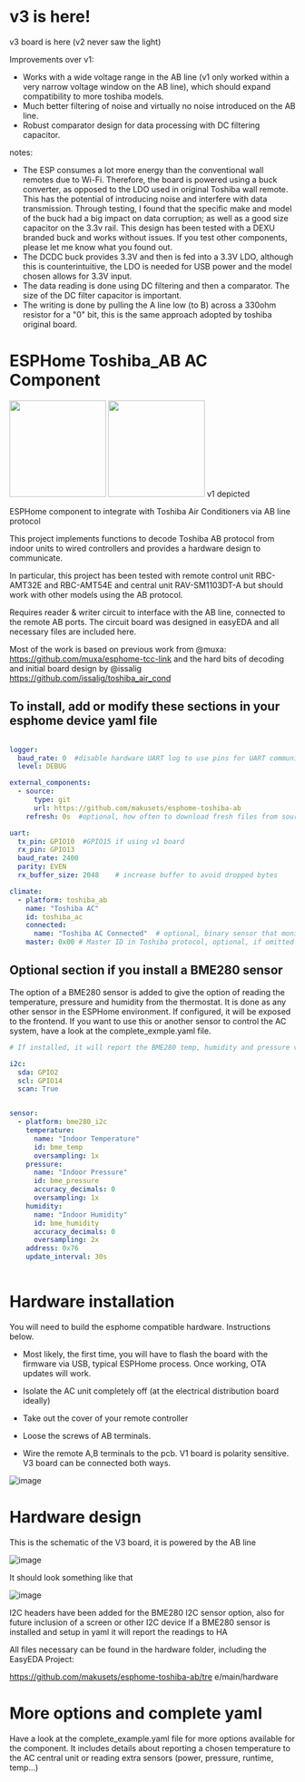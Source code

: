 # v3 is here!
v3 board is here (v2 never saw the light)

Improvements over v1:
- Works with a wide voltage range in the AB line (v1 only worked within a very narrow voltage window on the AB line), which should expand compatibility to more toshiba models.
- Much better filtering of noise and virtually no noise introduced on the AB line.
- Robust comparator design for data processing with DC filtering capacitor.

notes:

- The ESP consumes a lot more energy than the conventional wall remotes due to Wi-Fi. Therefore, the board is powered using a buck converter, as opposed to the LDO used in original Toshiba wall remote. This has the potential of introducing noise and interfere with data transmission. Through testing, I found that the specific make and model of the buck had a big impact on data corruption; as well as a good size capacitor on the 3.3v rail. This design has been tested with a DEXU branded buck and works without issues. If you test other components, please let me know what you found out.
- The DCDC buck provides 3.3V and then is fed into a 3.3V LDO, although this is counterintuitive, the LDO is needed for USB power and the model chosen allows for 3.3V input. 
- The data reading is done using DC filtering and then a comparator. The size of the DC filter capacitor is important. 
- The writing is done by pulling the A line low (to B) across a 330ohm resistor for a "0" bit, this is the same approach adopted by toshiba original board.


# ESPHome Toshiba_AB AC Component

<img src="hardware/v1/Final.jpg" width="170">    <img src="hardware/v1/Final2.jpg" width="170"> v1 depicted



ESPHome component to integrate with Toshiba Air Conditioners via AB line protocol


This project implements functions to decode Toshiba AB protocol from indoor units to wired controllers and provides a hardware design to communicate.

In particular, this project has been tested with remote control unit RBC-AMT32E and RBC-AMT54E and central unit RAV-SM1103DT-A but should work with other models using the AB protocol.


Requires reader & writer circuit to interface with the AB line, connected to the remote AB ports. 
The circuit board was designed in easyEDA and all necessary files are included here.

Most of the work is based on previous work from @muxa: https://github.com/muxa/esphome-tcc-link
and the hard bits of decoding and initial board design by @issalig https://github.com/issalig/toshiba_air_cond


## To install, add or modify these sections in your esphome device yaml file

```yaml

logger:
  baud_rate: 0  #disable hardware UART log to use pins for UART communication with the AC unit 
  level: DEBUG

external_components:
  - source:
      type: git
      url: https://github.com/makusets/esphome-toshiba-ab
    refresh: 0s  #optional, how often to download fresh files from source, defaults to 1 day, use 0 to force updates 

uart:
  tx_pin: GPIO10  #GPIO15 if using v1 board
  rx_pin: GPIO13
  baud_rate: 2400
  parity: EVEN
  rx_buffer_size: 2048    # increase buffer to avoid dropped bytes

climate:
  - platform: toshiba_ab
    name: "Toshiba AC"
    id: toshiba_ac
    connected:
      name: "Toshiba AC Connected"  # optional, binary sensor that monitors link with AC
    master: 0x00 # Master ID in Toshiba protocol, optional, if omitted will go into autodetect
```

## Optional section if you install a BME280 sensor

The option of a BME280 sensor is added to give the option of reading the temperature, pressure and humidity from the thermostat. It is done as any other sensor in the ESPHome environment. If configured, it will be exposed to the frontend. If you want to use this or another sensor to control the AC system, have a look at the complete_exmple.yaml file. 

```yaml
# If installed, it will report the BME280 temp, humidity and pressure values

i2c:
  sda: GPIO2
  scl: GPIO14
  scan: True


sensor:
  - platform: bme280_i2c
    temperature:
      name: "Indoor Temperature"
      id: bme_temp
      oversampling: 1x
    pressure:
      name: "Indoor Pressure"
      id: bme_pressure
      accuracy_decimals: 0
      oversampling: 1x
    humidity:
      name: "Indoor Humidity"
      id: bme_humidity
      accuracy_decimals: 0
      oversampling: 2x
    address: 0x76
    update_interval: 30s
    
```

# Hardware installation

You will need to build the esphome compatible hardware. Instructions below.

- Most likely, the first time, you will have to flash the board with the firmware via USB, typical ESPHome process. Once working, OTA updates will work.

- Isolate the AC unit completely off (at the electrical distribution board ideally)
- Take out the cover of your remote controller
- Loose the screws of AB terminals. 
- Wire the remote A,B terminals to the pcb. V1 board is polarity sensitive. V3 board can be connected both ways.

![image](https://github.com/issalig/toshiba_air_cond/blob/master/pcb/remote_back_pcb.jpg)

# Hardware design

This is the schematic of the V3 board, it is powered by the AB line

![image](hardware/v3/v3.png)


It should look something like that

![image](hardware/v3/v3_3D.png)


I2C headers have been added for the BME280 I2C sensor option, also for future inclusion of a screen or other I2C device
If a BME280 sensor is installed and setup in yaml it will report the readings to HA

All files necessary can be found in the hardware folder, including the EasyEDA Project:

https://github.com/makusets/esphome-toshiba-ab/tre e/main/hardware

# More options and complete yaml

Have a look at the complete_example.yaml file for more options available for the component. It includes details about reporting a chosen temperature to the AC central unit or reading extra sensors (power, pressure, runtime, temp...)